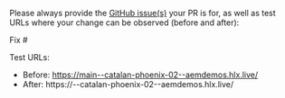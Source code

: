 Please always provide the [GitHub issue(s)](../issues) your PR is for, as well as test URLs where your change can be observed (before and after):

Fix #<gh-issue-id>

Test URLs:
- Before: https://main--catalan-phoenix-02--aemdemos.hlx.live/
- After: https://<branch>--catalan-phoenix-02--aemdemos.hlx.live/
